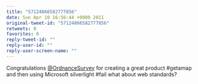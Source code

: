 ```yaml
---
title: "57124866582777856"
date: Sun Apr 10 16:56:44 +0000 2011
original-tweet-id: "57124866582777856"
retweets: 0
favorites: 0
reply-tweet-id: ""
reply-user-id: ""
reply-user-screen-name: ""
---
```

Congratulations <a href="https://twitter.com/OrdnanceSurvey">@OrdnanceSurvey</a> for creating a great product #getamap and then using Microsoft silverlight #fail what about web standards?
